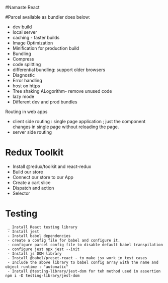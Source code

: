 #Namaste React

#Parcel available as bundler does below:

- dev build
- local server
- caching - faster builds
- Image Optimization
- Minification for production build
- Bundling
- Compress
- code splitting
- differential bundling: support older browsers
- Diagnostic
- Error handling
- host on https
- Tree shaking ALogorithm- remove unused code
- lazy mode
- Different dev and prod bundles

Routing in web apps

- client side routing : single page application ; just the component changes in single page without reloading the page.
- server side routing

# Redux Toolkit

- Install @redux/toolkit and react-redux
- Build our store
- Connect our store to our App
- Create a cart slice
- Dispatch and action
- Selector

# Testing

     _ Install React testing library
     - Install jest
     - Install babel dependencies
     - create a config file for babel and configure it.
     - configure parcel config file to disable default babel transpilation
     - configure jest npx jest --init
     - Install js DOM library
     - Install @babel/preset-react - to make jsx work in test cases
     - Include the above library to babel config array with the name and object runtime : "automatic"
     - Install @testing-library/jest-dom for teh method used in assertion npm i -D testing-library/jest-dom

